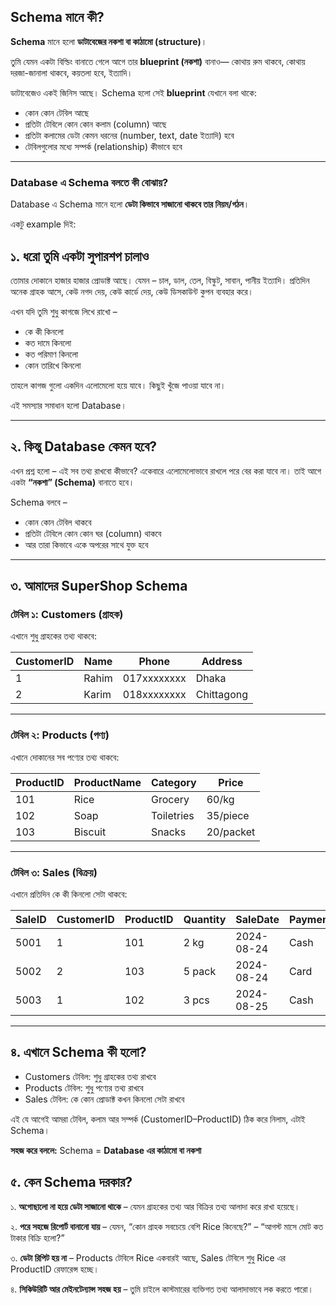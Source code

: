 ## Schema মানে কী?

**Schema** মানে হলো **ডাটাবেজের নকশা বা কাঠামো (structure)**।

তুমি যেমন একটা বিল্ডিং বানাতে গেলে আগে তার **blueprint (নকশা)** বানাও—
কোথায় রুম থাকবে, কোথায় দরজা-জানালা থাকবে, কয়তলা হবে, ইত্যাদি।

ডাটাবেজেও একই জিনিস আছে। Schema হলো সেই **blueprint** যেখানে বলা থাকে:

* কোন কোন টেবিল আছে
* প্রতিটা টেবিলে কোন কোন কলাম (column) আছে
* প্রতিটা কলামের ডেটা কেমন ধরনের (number, text, date ইত্যাদি) হবে
* টেবিলগুলোর মধ্যে সম্পর্ক (relationship) কীভাবে হবে

---

### Database এ Schema বলতে কী বোঝায়?

Database এ Schema মানে হলো **ডেটা কিভাবে সাজানো থাকবে তার নিয়ম/গঠন**।

একটু example দিই:

## ১. ধরো তুমি একটা সুপারশপ চালাও

তোমার দোকানে হাজার হাজার প্রোডাক্ট আছে। যেমন – চাল, ডাল, তেল, বিস্কুট, সাবান, পানীয় ইত্যাদি।
প্রতিদিন অনেক গ্রাহক আসে, কেউ নগদ দেয়, কেউ কার্ডে দেয়, কেউ ডিসকাউন্ট কুপন ব্যবহার করে।

এখন যদি তুমি শুধু কাগজে লিখে রাখো –

* কে কী কিনলো
* কত দামে কিনলো
* কত পরিমাণ কিনলো
* কোন তারিখে কিনলো

তাহলে কাগজ গুলো একদিন এলোমেলো হয়ে যাবে। কিছুই খুঁজে পাওয়া যাবে না।

 এই সমস্যার সমাধান হলো Database।

---

## ২. কিন্তু Database কেমন হবে?

এখন প্রশ্ন হলো – এই সব তথ্য রাখবো কীভাবে?
একেবারে এলোমেলোভাবে রাখলে পরে বের করা যাবে না।
তাই আগে একটা **“নকশা” (Schema)** বানাতে হবে।

Schema বলবে –

* কোন কোন টেবিল থাকবে
* প্রতিটা টেবিলে কোন কোন ঘর (column) থাকবে
* আর তারা কিভাবে একে অপরের সাথে যুক্ত হবে

---

## ৩. আমাদের SuperShop Schema

### টেবিল ১: Customers (গ্রাহক)

এখানে শুধু গ্রাহকের তথ্য থাকবে:

| CustomerID | Name  | Phone       | Address    |
| ---------- | ----- | ----------- | ---------- |
| 1          | Rahim | 017xxxxxxxx | Dhaka      |
| 2          | Karim | 018xxxxxxxx | Chittagong |

---

### টেবিল ২: Products (পণ্য)

এখানে দোকানের সব পণ্যের তথ্য থাকবে:

| ProductID | ProductName | Category   | Price     |
| --------- | ----------- | ---------- | --------- |
| 101       | Rice        | Grocery    | 60/kg     |
| 102       | Soap        | Toiletries | 35/piece  |
| 103       | Biscuit     | Snacks     | 20/packet |

---

### টেবিল ৩: Sales (বিক্রয়)

এখানে প্রতিদিন কে কী কিনলো সেটা থাকবে:

| SaleID | CustomerID | ProductID | Quantity | SaleDate   | PaymentMethod |
| ------ | ---------- | --------- | -------- | ---------- | ------------- |
| 5001   | 1          | 101       | 2 kg     | 2024-08-24 | Cash          |
| 5002   | 2          | 103       | 5 pack   | 2024-08-24 | Card          |
| 5003   | 1          | 102       | 3 pcs    | 2024-08-25 | Cash          |

---

## ৪. এখানে Schema কী হলো?

* Customers টেবিল: শুধু গ্রাহকের তথ্য রাখবে
* Products টেবিল: শুধু পণ্যের তথ্য রাখবে
* Sales টেবিল: কে কোন প্রোডাক্ট কখন কিনলো সেটা রাখবে

এই যে আগেই আমরা টেবিল, কলাম আর সম্পর্ক (CustomerID–ProductID) ঠিক করে নিলাম, এটাই Schema।

**সহজ করে বললে:**
Schema = **Database এর কাঠামো বা নকশা**


## ৫. কেন Schema দরকার?

১. **অগোছালো না হয়ে ডেটা সাজানো থাকে**
– যেমন গ্রাহকের তথ্য আর বিক্রির তথ্য আলাদা করে রাখা হয়েছে।

২. **পরে সহজে রিপোর্ট বানানো যায়**
– যেমন, “কোন গ্রাহক সবচেয়ে বেশি Rice কিনেছে?”
– “আগস্ট মাসে মোট কত টাকার বিক্রি হলো?”

৩. **ডেটা রিপিট হয় না**
– Products টেবিলে Rice একবারই আছে, Sales টেবিলে শুধু Rice এর ProductID রেফারেন্স হচ্ছে।

৪. **সিকিউরিটি আর মেইনটেন্যান্স সহজ হয়**
– তুমি চাইলে কাস্টমারের ব্যক্তিগত তথ্য আলাদাভাবে লক করতে পারো।
